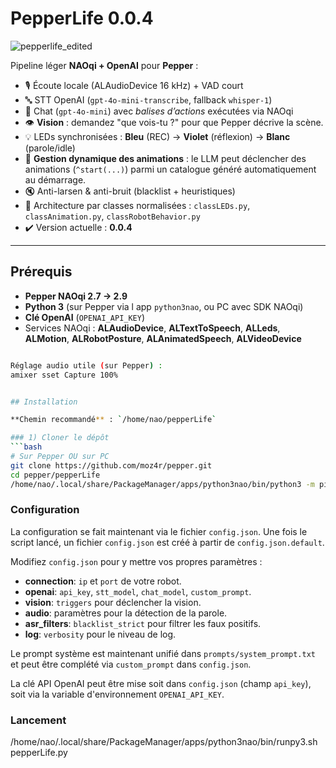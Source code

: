 # PepperLife 0.0.4

![pepperlife_edited](https://github.com/user-attachments/assets/fba8f19b-ef94-4246-bdc5-7bd2d5027dfb)

Pipeline léger **NAOqi + OpenAI** pour **Pepper** :

- 🎙️ Écoute locale (ALAudioDevice 16 kHz) + VAD court
- 🔤 STT OpenAI (`gpt-4o-mini-transcribe`, fallback `whisper-1`)
- 💬 Chat (`gpt-4o-mini`) avec *balises d’actions* exécutées via NAOqi
- 👁️ **Vision** : demandez "que vois-tu ?" pour que Pepper décrive la scène.
- 💡 LEDs synchronisées : **Bleu** (REC) → **Violet** (réflexion) → **Blanc** (parole/idle)
- 🕺 **Gestion dynamique des animations** : le LLM peut déclencher des animations (`^start(...)`) parmi un catalogue généré automatiquement au démarrage.
- 🔇 Anti-larsen & anti-bruit (blacklist + heuristiques)
- 🧩 Architecture par classes normalisées : `classLEDs.py`, `classAnimation.py`, `classRobotBehavior.py`
- ✔️ Version actuelle : **0.0.4**

---

## Prérequis

- **Pepper NAOqi 2.7 -> 2.9**
- **Python 3** (sur Pepper via l app `python3nao`, ou PC avec SDK NAOqi)
- **Clé OpenAI** (`OPENAI_API_KEY`)
- Services NAOqi : **ALAudioDevice**, **ALTextToSpeech**, **ALLeds**, **ALMotion**, **ALRobotPosture**, **ALAnimatedSpeech**, **ALVideoDevice**

```bash

Réglage audio utile (sur Pepper) :
amixer sset Capture 100%


## Installation

**Chemin recommandé** : `/home/nao/pepperLife`

### 1) Cloner le dépôt
```bash
# Sur Pepper OU sur PC
git clone https://github.com/moz4r/pepper.git
cd pepper/pepperLife
/home/nao/.local/share/PackageManager/apps/python3nao/bin/python3 -m pip install openai
```

### Configuration

La configuration se fait maintenant via le fichier `config.json`.
Une fois le script lancé, un fichier `config.json` est créé à partir de `config.json.default`.

Modifiez `config.json` pour y mettre vos propres paramètres :
- **connection**: `ip` et `port` de votre robot.
- **openai**: `api_key`, `stt_model`, `chat_model`, `custom_prompt`.
- **vision**: `triggers` pour déclencher la vision.
- **audio**: paramètres pour la détection de la parole.
- **asr_filters**: `blacklist_strict` pour filtrer les faux positifs.
- **log**: `verbosity` pour le niveau de log.

Le prompt système est maintenant unifié dans `prompts/system_prompt.txt` et peut être complété via `custom_prompt` dans `config.json`.

La clé API OpenAI peut être mise soit dans `config.json` (champ `api_key`), soit via la variable d'environnement `OPENAI_API_KEY`.

### Lancement

/home/nao/.local/share/PackageManager/apps/python3nao/bin/runpy3.sh pepperLife.py
